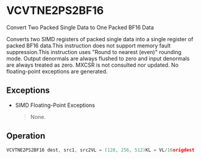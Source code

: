 # VCVTNE2PS2BF16

Convert Two Packed Single Data to One Packed BF16 Data

Converts two SIMD registers of packed single data into a single register of packed BF16 data.This instruction does not support memory fault suppression.This instruction uses "Round to nearest (even)" rounding mode.
Output denormals are always flushed to zero and input denormals are always treated as zero.
MXCSR is not consulted nor updated.
No floating-point exceptions are generated.

## Exceptions

- SIMD Floating-Point Exceptions
  > None.

## Operation

```C
VCVTNE2PS2BF16 dest, src1, src2VL = (128, 256, 512)KL = VL/16origdest := dest:=FOR i  0 to KL-1:IF k1[ i ] or *no writemask*:IF i < KL/2:IF src2 is memory and evex.b == 1::= t src2.fp32[0]ELSE::= t src2.fp32[ i ]ELSE::= t src1.fp32[ i-KL/2]// See VCVTNEPS2BF16 for definition of convert helper function := dest.word[i] convert_fp32_to_bfloat16(t)ELSE IF *zeroing*::= dest.word[ i ] 0ELSE:  // Merge masking, dest element unchanged:= dest.word[ i ] origdest.word[ i ]:= Intel C/C++ Compiler Intrinsic EquivalentVCVTNE2PS2BF16 __m128bh _mm_cvtne2ps_pbh (__m128, __m128);VCVTNE2PS2BF16 __m128bh _mm_mask_cvtne2ps_pbh (__m128bh, __mmask8, __m128, __m128);VCVTNE2PS2BF16 __m128bh _mm_maskz_cvtne2ps_pbh (__mmask8, __m128, __m128);VCVTNE2PS2BF16 __m256bh _mm256_cvtne2ps_pbh (__m256, __m256);VCVTNE2PS2BF16 __m256bh _mm256_mask_cvtne2ps_pbh (__m256bh, __mmask16, __m256, __m256);VCVTNE2PS2BF16 __m256bh _mm256_maskz_cvtne2ps_ pbh (__mmask16, __m256, __m256);VCVTNE2PS2BF16 __m512bh _mm512_cvtne2ps_pbh (__m512, __m512);VCVTNE2PS2BF16 __m512bh _mm512_mask_cvtne2ps_pbh (__m512bh, __mmask32, __m512, __m512);VCVTNE2PS2BF16 __m512bh _mm512_maskz_cvtne2ps_pbh (__mmask32, __m512, __m512);
```
